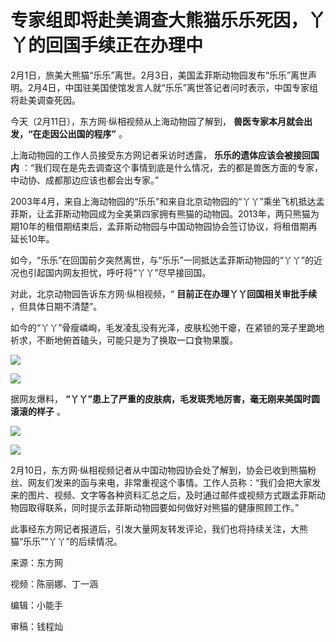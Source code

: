 # 专家组即将赴美调查大熊猫乐乐死因，丫丫的回国手续正在办理中

2月1日，旅美大熊猫“乐乐”离世。2月3日，美国孟菲斯动物园发布“乐乐”离世声明。2月4日，中国驻美国使馆发言人就“乐乐”离世答记者问时表示，中国专家组将赴美调查死因。

今天（2月11日），东方网·纵相视频从上海动物园了解到， **兽医专家本月就会出发，“在走因公出国的程序”** 。

上海动物园的工作人员接受东方网记者采访时透露， **乐乐的遗体应该会被接回国内**
：“我们现在是先去调查这个事情到底是什么情况，去的都是兽医方面的专家，中动协、成都那边应该也都会出专家。”

2003年4月，来自上海动物园的“乐乐”和来自北京动物园的“丫丫”乘坐飞机抵达孟菲斯，让孟菲斯动物园成为全美第四家拥有熊猫的动物园。2013年，两只熊猫为期10年的租借期结束后，孟菲斯动物园与中国动物园协会签订协议，将租借期再延长10年。

如今，“乐乐”在回国前夕突然离世，与“乐乐”一同抵达孟菲斯动物园的“丫丫”的近况也引起国内网友担忧，呼吁将“丫丫”尽早接回国。

对此，北京动物园告诉东方网·纵相视频，“ **目前正在办理丫丫回国相关审批手续** ，但具体日期不清楚”。

如今的“丫丫”骨瘦嶙峋，毛发凌乱没有光泽，皮肤松弛干瘪，在紧锁的笼子里跪地祈求，不断地俯首磕头，可能只是为了换取一口食物果腹。

![](https://inews.gtimg.com/newsapp_match/0/15580326050/0)

![](https://inews.gtimg.com/newsapp_match/0/15580326044/0)

据网友爆料， **“丫丫”患上了严重的皮肤病，毛发斑秃地厉害，毫无刚来美国时圆滚滚的样子** 。

![](https://inews.gtimg.com/newsapp_bt/0/15656754088/1000)

![](https://inews.gtimg.com/newsapp_bt/0/15658185722/1000)

2月10日，东方网·纵相视频记者从中国动物园协会处了解到，协会已收到熊猫粉丝、网友们发来的函与来电，非常重视这个事情。工作人员称：“我们会把大家发来的图片、视频、文字等各种资料汇总之后，及时通过邮件或视频方式跟孟菲斯动物园取得联系，同时提示孟菲斯动物园要如何做好对熊猫的健康照顾工作。”

此事经东方网记者报道后，引发大量网友转发评论，我们也将持续关注，大熊猫“乐乐”“丫丫”的后续情况。

来源：东方网

视频：陈丽娜、丁一涵

编辑：小能手

审稿：钱程灿

